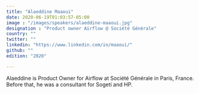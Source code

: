 ```yaml
---
title: "Alaeddine Maaoui"
date: 2020-06-19T01:03:57-05:00
image : "/images/speakers/alaeddine-maaoui.jpg"
designation : "Product owner Airflow @ Société Générale"
country: ""
twitter: ""
linkedin: "https://www.linkedin.com/in/maaoui/"
github: ""
edition: "2020"

---
```


Alaeddine is Product Owner for Airflow at Société Générale in Paris, France. Before that, he was a consultant for Sogeti and HP.